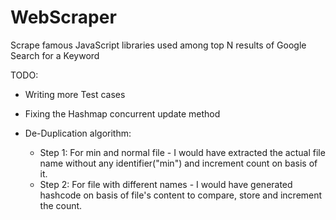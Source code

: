 # WebScraper

Scrape famous JavaScript libraries used among top N results of Google Search for a Keyword


TODO:
- Writing more Test cases


- Fixing the Hashmap concurrent update method

  
- De-Duplication algorithm:
    - Step 1: For min and normal file - I would have extracted the actual file name without any identifier("min") and increment count on basis of it.
    - Step 2: For file with different names - I would have generated hashcode on basis of file's content to compare, store and increment the count.
